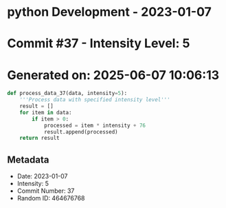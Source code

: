 ﻿# python Development - 2023-01-07
# Commit #37 - Intensity Level: 5
# Generated on: 2025-06-07 10:06:13
```python
def process_data_37(data, intensity=5):
    '''Process data with specified intensity level'''
    result = []
    for item in data:
        if item > 0:
            processed = item * intensity + 76
            result.append(processed)
    return result
```
## Metadata
- Date: 2023-01-07
- Intensity: 5
- Commit Number: 37
- Random ID: 464676768
